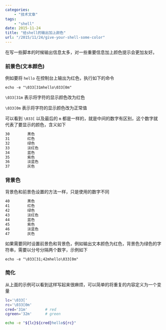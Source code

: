 ```yaml
---
categories:
    - "技术文章"
tags:
    - "shell"
date: 2015-11-24
title: "给shell的输出加上颜色"
url: "/2015/11/24/give-your-shell-some-color"
---
```


在写一些脚本的时候输出信息太多，对一些重要信息加上颜色提示会更加友好。

<!--more-->

### 前景色(文本颜色)

例如要将 `hello` 在控制台上输出为红色，执行如下的命令

`echo -e "\033[31mhello\033[0m"`

`\033[31m` 表示将字符的显示颜色改为红色

`\033[0m` 表示将字符的显示颜色改为正常值

可以看到 `\033[` 以及最后的 `m` 都是一样的，就是中间的数字有区别，这个数字就代表了要显示的颜色，含义如下

```bash
30        黑色 
31        红色 
32        绿色 
33        淡红色 
34        蓝色 
35        紫色 
36        淡蓝色 
37        灰色 
```

### 背景色

背景色和前景色设置的方法一样，只是使用的数字不同

```bash
40        黑色 
41        红色 
42        绿色 
43        淡红色 
44        蓝色 
45        紫色 
46        淡蓝色 
47        灰色 
```

如果需要同时设置前景色和背景色，例如输出文本颜色为红色，背景色为绿色的字符串，需要以分号分隔两个数字，示例如下

`echo -e "\033[31;42mhello\033[0m"`

### 简化

从上面的示例可以看到这样写起来很麻烦，可以简单的将重复的内容定义为一个变量

```bash
lc='\033['
rc='\033[0m'
cred='31m'        # red
cgreen='32m'      # green

echo -e "${lc}${cred}hello${rc}"
```
